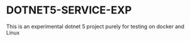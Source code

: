 # DOTNET5-SERVICE-EXP
This is an experimental dotnet 5 project purely for testing on docker and Linux

